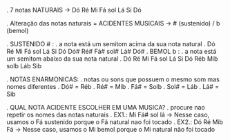 . 7 notas NATURAIS -> Dó Ré Mi Fá sol Lá Si Dó

. Alteração das notas naturais = ACIDENTES MUSICAIS -> # (sustenido) / b (bemol)

. SUSTENIDO # :
    . a nota está um semitom acima da sua nota natural
    . Dó   Ré   Mi Fá   sol    Lá   Si Dó
        Dó#  Ré#     Fá#   sol#  Lá#      Dó#
. BEMOL b :
    . a nota está um semitom abaixo da sua nota natural
    . Dó   Ré   Mi Fá    sol   Lá   Si Dó
        Réb  Mib     solb   Láb  Sib

. NOTAS ENARMONICAS:
    . notas ou sons que possuem o mesmo som mas nomes diferentes
    . Dó# = Réb 
    . Ré# = Mib 
    . Fá# = Solb 
    . Sol# = Láb 
    . Lá# = Sib

. QUAL NOTA ACIDENTE ESCOLHER EM UMA MUSICA?
    . procure nao repetir os nomes das notas naturais
    . EX1.:  Mi Fá# sol lá -> Nesse caso, usamos o Fá sustenido porque o Fá natural nao foi tocado
    . EX2.:  Dó Ré Mib Fá  -> Nesse caso, usamos o Mi bemol porque o Mi natural não foi tocado